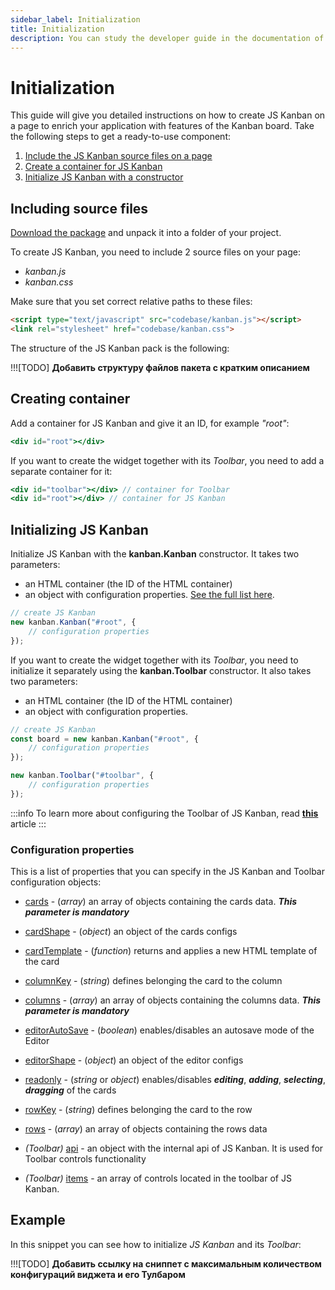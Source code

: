 ```yaml
---
sidebar_label: Initialization
title: Initialization
description: You can study the developer guide in the documentation of the JavaScript Kanban library. Browse API reference, try out code examples and live demos.
---
```


# Initialization

This guide will give you detailed instructions on how to create JS Kanban on a page to enrich your application with features of the Kanban board. Take the following steps to get a ready-to-use component:

1. [Include the JS Kanban source files on a page](#including-source-files)
2. [Create a container for JS Kanban](#creating-container)
3. [Initialize JS Kanban with a constructor](#initializing-js-kanban)

## Including source files

[Download the package](https://dhtmlx.com/docs/products/dhtmlxKanban/download.shtml) and unpack it into a folder of your project.

To create JS Kanban, you need to include 2 source files on your page:

- *kanban.js*
- *kanban.css*

Make sure that you set correct relative paths to these files:

```html title="index.html"
<script type="text/javascript" src="codebase/kanban.js"></script>  
<link rel="stylesheet" href="codebase/kanban.css">
```

The structure of the JS Kanban pack is the following:

!!![TODO] **Добавить структуру файлов пакета с кратким описанием**

## Creating container

Add a container for JS Kanban and give it an ID, for example *"root"*:

```jsx title="index.html"
<div id="root"></div>
```

If you want to create the widget together with its *Toolbar*, you need to add a separate container for it:

```jsx {1} title="index.html"
<div id="toolbar"></div> // container for Toolbar
<div id="root"></div> // container for JS Kanban
```

## Initializing JS Kanban

Initialize JS Kanban with the **kanban.Kanban** constructor. It takes two parameters:

- an HTML container (the ID of the HTML container)
- an object with configuration properties. [See the full list here](#configuration-properties).

```jsx title="index.html"
// create JS Kanban
new kanban.Kanban("#root", {
    // configuration properties
});
```

If you want to create the widget together with its *Toolbar*, you need to initialize it separately using the **kanban.Toolbar** constructor. It also takes two parameters:

- an HTML container (the ID of the HTML container)
- an object with configuration properties.

```jsx {6-8} title="index.html"
// create JS Kanban
const board = new kanban.Kanban("#root", {
	// configuration properties
});

new kanban.Toolbar("#toolbar", {
	// configuration properties
});
```

:::info
To learn more about configuring the Toolbar of JS Kanban, read [**this**](./configuration.md/#toolbar) article
:::

### Configuration properties

This is a list of properties that you can specify in the JS Kanban and Toolbar configuration objects:

- [cards](api/config/js_kanban_cards_config.md) - (*array*) an array of objects containing the cards data. ***This parameter is mandatory***
- [cardShape](api/config/js_kanban_cardshape_config.md) - (*object*) an object of the cards configs
- [cardTemplate](api/config/js_kanban_cardtemplate_config.md) - (*function*) returns and applies a new HTML template of the card
- [columnKey](api/config/js_kanban_columnkey_config.md) - (*string*) defines belonging the card to the column
- [columns](api/config/js_kanban_columns_config.md) - (*array*) an array of objects containing the columns data. ***This parameter is mandatory***
- [editorAutoSave](api/config/js_kanban_editorautosave_config.md) - (*boolean*) enables/disables an autosave mode of the Editor
- [editorShape](api/config/js_kanban_editorshape_config.md) - (*object*) an object of the editor configs
- [readonly](api/config/js_kanban_readonly_config.md) - (*string* or *object*) enables/disables ***editing***, ***adding***, ***selecting***, ***dragging*** of the cards
- [rowKey](api/config/js_kanban_rowkey_config.md) - (*string*) defines belonging the card to the row
- [rows](api/config/js_kanban_rows_config.md) - (*array*) an array of objects containing the rows data

- *(Toolbar)* [api](api/config/toolbar_api_config.md) - an object with the internal api of JS Kanban. It is used for Toolbar controls functionality
- *(Toolbar)* [items](api/config/toolbar_items_config.md) - an array of controls located in the toolbar of JS Kanban.

## Example

In this snippet you can see how to initialize *JS Kanban* and its *Toolbar*:

!!![TODO] **Добавить ссылку на сниппет с максимальным количеством конфигураций виджета и его Тулбаром**

<iframe src="" frameborder="0" class="snippet_iframe" width="100%" height="400"></iframe>
